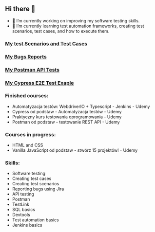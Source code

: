 ## Hi there 👋

- 🔭 I’m currently working on improving my software testing skills.
- 🌱 I’m currently learning test automation frameworks, creating test scenarios,  test cases, and how to execute them.

### [My test Scenarios and Test Cases](https://github.com/wiszes/Test-Scenarios-and-Test-Cases---Examples)
### [My Bugs Reports](https://github.com/wiszes/Bugs-Reports--Examples)
### [My Postman API Tests](https://github.com/wiszes/Postman-API-Tests--Examples)
### [My Cypress E2E Test Exaple](https://github.com/wiszes/cypress-guitar-shop)

### Finished courses:
- Automatyzacja testów: WebdriverIO + Typescript - Jenkins - Udemy
- Cypress od podstaw - Automatyzacja testów - Udemy
- Praktyczny kurs testowania oprogramowania - Udemy
- Postman od podstaw - testowanie REST API - Udemy

### Courses in progress:
- HTML and CSS
- Vanilla JavaScript od podstaw - stwórz 15 projektów! - Udemy


### Skills:
- Software testing
- Creating test cases 
- Creating test scenarios
- Reporting bugs using Jira
- API testing
- Postman
- TestLink
- SQL basics
- Devtools
- Test automation basics
- Jenkins basics




